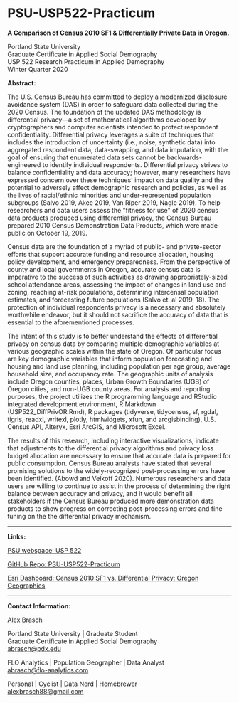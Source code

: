 # PSU-USP522-Practicum
**A Comparison of Census 2010 SF1 & Differentially Private Data in Oregon.**

Portland State University  
Graduate Certificate in Applied Social Demography  
USP 522 Research Practicum in Applied Demography  
Winter Quarter 2020

**Abstract:**

The U.S. Census Bureau has committed to deploy a modernized disclosure avoidance system (DAS) in order to safeguard data collected during the 2020 Census. The foundation of the updated DAS methodology is differential privacy—a set of mathematical algorithms developed by cryptographers and computer scientists intended to protect respondent confidentiality. Differential privacy leverages a suite of techniques that includes the introduction of uncertainty (i.e., noise, synthetic data) into aggregated respondent data, data-swapping, and data imputation, with the goal of ensuring that enumerated data sets cannot be backwards-engineered to identify individual respondents. Differential privacy strives to balance confidentiality and data accuracy; however, many researchers have expressed concern over these techniques' impact on data quality and the potential to adversely affect demographic research and policies, as well as the lives of racial/ethnic minorities and under-represented population subgroups (Salvo 2019, Akee 2019, Van Riper 2019, Nagle 2019). To help researchers and data users assess the "fitness for use" of 2020 census data products produced using differential privacy, the Census Bureau prepared 2010 Census Demonstration Data Products, which were made public on October 19, 2019.

Census data are the foundation of a myriad of public- and private-sector efforts that support accurate funding and resource allocation, housing policy development, and emergency preparedness. From the perspective of county and local governments in Oregon, accurate census data is imperative to the success of such activities as drawing appropriately-sized school attendance areas, assessing the impact of changes in land use and zoning, reaching at-risk populations, determining intercensal population estimates, and forecasting future populations (Salvo et. al 2019, 18). The protection of individual respondents privacy is a necessary and absolutely worthwhile endeavor, but it should not sacrifice the accuracy of data that is essential to the aforementioned processes.

The intent of this study is to better understand the effects of differential privacy on census data by comparing multiple demographic variables at various geographic scales within the state of Oregon. Of particular focus are key demographic variables that inform population forecasting and housing and land use planning, including population per age group, average household size, and occupancy rate. The geographic units of analysis include Oregon counties, places, Urban Growth Boundaries (UGB) of Oregon cities, and non-UGB county areas. For analysis and reporting purposes, the project utilizes the R programming language and RStudio integrated development environment, R Markdown (USP522_DiffPrivOR.Rmd), R packages (tidyverse, tidycensus, sf, rgdal, tigris, readxl, writexl, plotly, htmlwidgets, xfun, and arcgisbinding), U.S. Census API, Alteryx, Esri ArcGIS, and Microsoft Excel.

The results of this research, including interactive visualizations, indicate that adjustments to the differential privacy algorithms and privacy loss budget allocation are necessary to ensure that accurate data is prepared for public consumption. Census Bureau analysts have stated that several promising solutions to the widely-recognized post-processing errors have been identified. (Abowd and Velkoff 2020). Numerous researchers and data users are willing to continue to assist in the process of determining the right balance between accuracy and privacy, and it would benefit all stakeholders if the Census Bureau produced more demonstration data products to show progress on correcting post-processing errors and fine-tuning on the the differential privacy mechanism.

---

**Links:**

[PSU webspace: USP 522](http://web.pdx.edu/~abrasch/USP522/ "PSU webspace: USP 522")

[GitHub Repo: PSU-USP522-Practicum](https://github.com/a-brasch/PSU-USP522-Practicum "GitHub Repo: PSU-USP522-Practicum")

[Esri Dashboard: Census 2010 SF1 vs. Differential Privacy: Oregon Geographies](https://maulfoster.maps.arcgis.com/apps/opsdashboard/index.html#/6fea214d11784e5aa277157e8f5db3f0 "Esri Dashboard: Census 2010 SF1 vs. Differential Privacy: Oregon Geographies")

---

**Contact Information:**

Alex Brasch

Portland State University | Graduate Student  
Graduate Certificate in Applied Social Demography  
abrasch@pdx.edu

FLO Analytics | Population Geographer | Data Analyst  
abrasch@flo-analytics.com

Personal | Cyclist | Data Nerd | Homebrewer  
alexbrasch88@gmail.com

